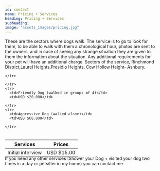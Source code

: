 ```yaml
---
id: contact
name: Pricing + Services
heading: Pricing + Services
subheading:
image: "assets_images/pricing.jpg"
---
```


These are the sectors where dogs walk. The service is to go to look for them, to be able to walk with them a chronological hour, photos are sent to the owners, and in case of seeing any strange situation they are given to them the information about the situation. Any additional requirements for your pet will have an additional charge. Sectors of the service, Rinchmond District,Laurel Heights,Presidio Heights, Cow Hollow Haight- Ashbury.

<table style="position: relative; top: 20px;" class="table table-bordered">
  <thead>
    <tr>
      <th>Services</th>
      <th>Prices</th>

    </tr>
  </thead>
  <tbody>
    <tr>
      <td> Initial interview</td>
      <td>USD $15.00</td>

    </tr>
    <tr>
      <td>Friendly Dog (walked in groups of 4)</td>
      <td>USD $20.000</td>

    </tr>
    <tr>
      <td>Aggressive Dog (walked alone)</td>
      <td>USD $60.000</td>

    </tr>
  </tbody>
</table>

If you need any other services (Shower your Dog + visited your dog two times in a day or petsitter in my home) you can contact me.
